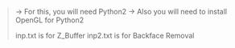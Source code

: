 > -> For this, you will need Python2
> -> Also you will need to install OpenGL for Python2
>
> inp.txt is for Z_Buffer
> inp2.txt is for Backface Removal
